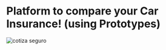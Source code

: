 <h1>Platform to compare your Car Insurance! (using Prototypes)</h1>

![cotiza seguro](https://user-images.githubusercontent.com/102038261/178116500-3b35c317-4dbc-41fc-b513-60118f5e586d.gif)
